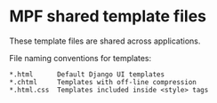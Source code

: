 # MPF shared template files

These template files are shared across applications.

File naming conventions for templates:

    *.html      Default Django UI templates
    *.chtml     Templates with off-line compression
    *.html.css  Templates included inside <style> tags

